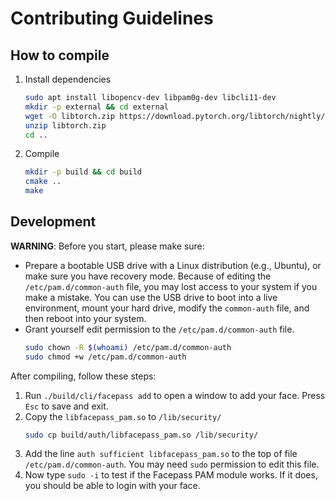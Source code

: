 # Contributing Guidelines

## How to compile

1. Install dependencies
   ```bash
   sudo apt install libopencv-dev libpam0g-dev libcli11-dev
   mkdir -p external && cd external
   wget -O libtorch.zip https://download.pytorch.org/libtorch/nightly/cpu/libtorch-cxx11-abi-shared-without-deps-2.2.0.dev20231031%2Bcpu.zip
   unzip libtorch.zip
   cd ..
   ```
2. Compile
   ```bash
   mkdir -p build && cd build
   cmake ..
   make
   ```

## Development

**WARNING**: Before you start, please make sure:
- Prepare a bootable USB drive with a Linux distribution (e.g., Ubuntu), or make sure you have recovery mode. Because of editing the `/etc/pam.d/common-auth` file, you may lost access to your system if you make a mistake. You can use the USB drive to boot into a live environment, mount your hard drive, modify the `common-auth` file, and then reboot into your system.
- Grant yourself edit permission to the `/etc/pam.d/common-auth` file.
   ```bash
   sudo chown -R $(whoami) /etc/pam.d/common-auth
   sudo chmod +w /etc/pam.d/common-auth
   ```
After compiling, follow these steps:
1. Run `./build/cli/facepass add` to open a window to add your face. Press `Esc` to save and exit.
2. Copy the `libfacepass_pam.so` to `/lib/security/`
   ```bash
   sudo cp build/auth/libfacepass_pam.so /lib/security/
   ```
3. Add the line `auth sufficient libfacepass_pam.so` to the top of file `/etc/pam.d/common-auth`. You may need `sudo` permission to edit this file.
4. Now type `sudo -i` to test if the Facepass PAM module works. If it does, you should be able to login with your face.